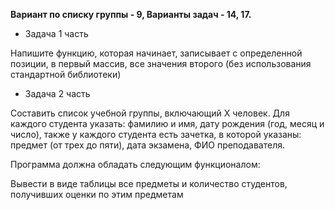 **Вариант по списку группы - 9, Варианты задач - 14, 17.**

- Задача 1 часть

Напишите функцию, которая начинает, записывает с определенной позиции, в первый массив, все значения второго (без использования стандартной библиотеки)

- Задача 2 часть

Составить список учебной группы, включающий Х человек. Для каждого студента указать: фамилию и имя, дату рождения (год, месяц и число), также у каждого студента есть зачетка, в которой указаны: предмет (от трех до пяти), дата экзамена, ФИО преподавателя.

Программа должна обладать следующим функционалом:

Вывести в виде таблицы все предметы и количество студентов, получивших оценки по этим предметам 
